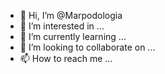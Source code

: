 - 👋 Hi, I’m @Marpodologia
- 👀 I’m interested in ...
- 🌱 I’m currently learning ...
- 💞️ I’m looking to collaborate on ...
- 📫 How to reach me ...

<!---
Marpodologia/Marpodologia is a ✨ special ✨ repository because its `README.md` (this file) appears on your GitHub profile.
You can click the Preview link to take a look at your changes.
--->
